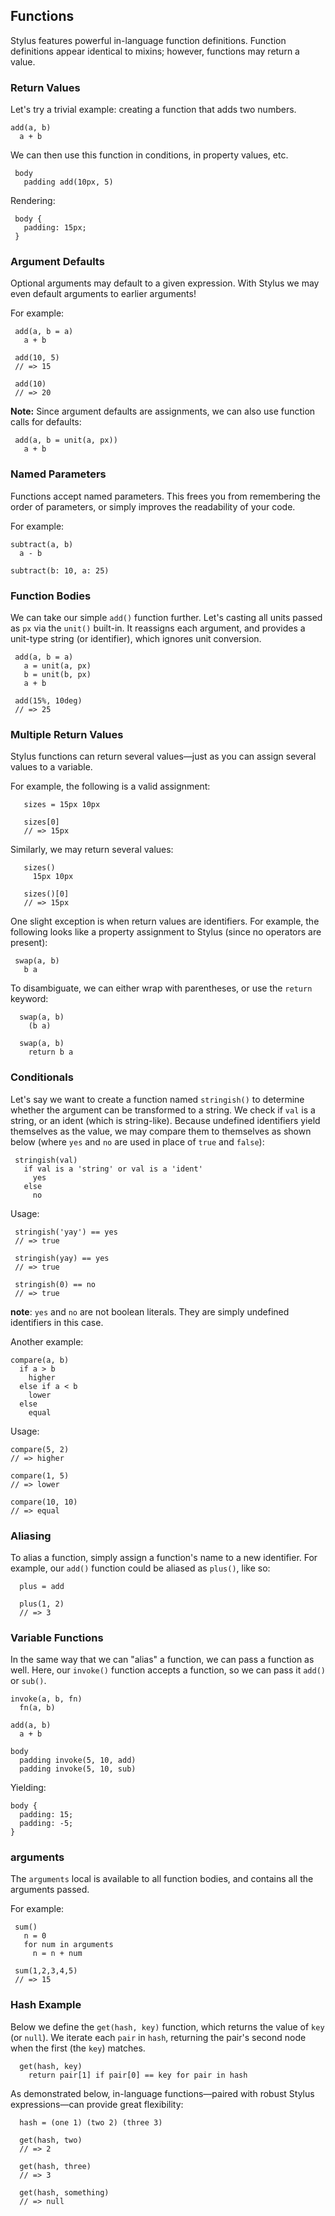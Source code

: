 
## Functions

 Stylus features powerful in-language function definitions. Function definitions appear identical to mixins; however, functions may return a value.

### Return Values

 Let's try a trivial example: creating a function that adds two numbers.

    add(a, b)
      a + b

 We can then use this function in conditions, in property values, etc.
 
     body 
       padding add(10px, 5)

 Rendering:
     
     body {
       padding: 15px;
     }

### Argument Defaults

 Optional arguments may default to a given expression. With Stylus we may even default arguments to earlier arguments! 
 
 For example:
 
 
     add(a, b = a)
       a + b

     add(10, 5)
     // => 15
     
     add(10)
     // => 20

**Note:** Since argument defaults are assignments, we can also use function calls for defaults:

     add(a, b = unit(a, px))
       a + b

### Named Parameters

Functions accept named parameters. This frees you from remembering the order of parameters, or simply improves the readability of your code.

For example:

    subtract(a, b)
      a - b

    subtract(b: 10, a: 25)

### Function Bodies

 We can take our simple `add()` function further. Let's casting all units passed as `px` via the `unit()` built-in. It reassigns each argument, and provides a unit-type string (or identifier), which ignores unit conversion.
 
     add(a, b = a)
       a = unit(a, px)
       b = unit(b, px)
       a + b

     add(15%, 10deg)
     // => 25

### Multiple Return Values

 Stylus functions can return several values—just as you can assign several values to a variable. 
 
 For example, the following is a valid assignment:
 
       sizes = 15px 10px
     
       sizes[0]
       // => 15px 

Similarly, we may return several values:

       sizes()
         15px 10px

       sizes()[0]
       // => 15px

One slight exception is when return values are identifiers. For example, the following looks like a property assignment to Stylus (since no operators are present):

     swap(a, b)
       b a

To disambiguate, we can either wrap with parentheses, or use the `return` keyword:

      swap(a, b)
        (b a)

      swap(a, b)
        return b a

### Conditionals

 Let's say we want to create a function named `stringish()` to determine whether the argument can be transformed to a string. We check if `val` is a string, or an ident (which is string-like). Because undefined identifiers yield themselves as the value, we may compare them to themselves as shown below (where `yes` and `no` are used in place of `true` and `false`):
 
 
     stringish(val)
       if val is a 'string' or val is a 'ident'
         yes
       else
         no

Usage:

     stringish('yay') == yes
     // => true
   
     stringish(yay) == yes
     // => true
   
     stringish(0) == no
     // => true

__note__: `yes` and `no` are not boolean literals. They are simply undefined identifiers in this case.

Another example:

    compare(a, b)
      if a > b
        higher
      else if a < b
        lower
      else
        equal

Usage:

    compare(5, 2)
    // => higher

    compare(1, 5)
    // => lower

    compare(10, 10)
    // => equal

### Aliasing

  To alias a function, simply assign a function's name to a new identifier. For example, our `add()` function could be aliased as `plus()`, like so:
  
      plus = add
      
      plus(1, 2)
      // => 3

### Variable Functions

  In the same way that we can "alias" a function, we can pass a function as well. Here, our `invoke()` function accepts a function, so we can pass it `add()` or `sub()`.

    invoke(a, b, fn)
      fn(a, b)

    add(a, b)
      a + b

    body
      padding invoke(5, 10, add)
      padding invoke(5, 10, sub)

Yielding:

    body {
      padding: 15;
      padding: -5;
    }

### arguments

 The `arguments` local is available to all function bodies, and contains all the arguments passed. 
 
 For example:
 
     sum()
       n = 0
       for num in arguments
         n = n + num

     sum(1,2,3,4,5)
     // => 15

### Hash Example

 Below we define the `get(hash, key)` function, which returns the
 value of `key` (or `null`). We iterate each `pair` in `hash`, returning the pair's second node when the first (the `key`) matches. 

      get(hash, key)
        return pair[1] if pair[0] == key for pair in hash

As demonstrated below, in-language functions—paired with robust Stylus expressions—can provide great flexibility:
      
      hash = (one 1) (two 2) (three 3)
      
      get(hash, two)
      // => 2

      get(hash, three)
      // => 3

      get(hash, something)
      // => null

